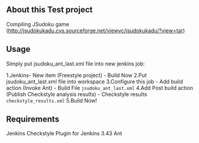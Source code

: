 About this Test project
-----

Compiling JSudoku game (http://jsudokukadu.cvs.sourceforge.net/viewvc/jsudokukadu/?view=tar)

Usage
-----

Simply put jsudoku_ant_last.xml file into new jenkins job:

1.Jenkins- New item (Freestyle project) - Build Now
2.Put jsudoku_ant_last.xml file into workspace
3.Configure this job - Add build action (Invoke Ant) - Build File `jsudoku_ant_last.xml`
4.Add Post build action (Publish Checkstyle analysis results) - Checkstyle results `checkstyle_results.xml`
5.Build Now!

Requirements
-----

Jenkins
Checkstyle Plugin for Jenkins 3.43
Ant 